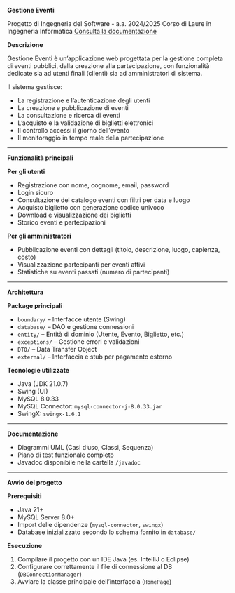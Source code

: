 **Gestione Eventi**

Progetto di Ingegneria del Software - a.a. 2024/2025
Corso di Laure in Ingegneria Informatica
[Consulta la documentazione](./Document-latex/main.pdf)


**Descrizione**

Gestione Eventi è un’applicazione web progettata per la gestione completa di eventi pubblici, dalla creazione alla partecipazione, con funzionalità dedicate sia ad utenti finali (clienti) sia ad amministratori di sistema.

Il sistema gestisce:
- La registrazione e l’autenticazione degli utenti  
- La creazione e pubblicazione di eventi  
- La consultazione e ricerca di eventi  
- L’acquisto e la validazione di biglietti elettronici  
- Il controllo accessi il giorno dell’evento  
- Il monitoraggio in tempo reale della partecipazione  

---

**Funzionalità principali**

**Per gli utenti**
- Registrazione con nome, cognome, email, password  
- Login sicuro  
- Consultazione del catalogo eventi con filtri per data e luogo  
- Acquisto biglietto con generazione codice univoco  
- Download e visualizzazione dei biglietti  
- Storico eventi e partecipazioni  

**Per gli amministratori**
- Pubblicazione eventi con dettagli (titolo, descrizione, luogo, capienza, costo)  
- Visualizzazione partecipanti per eventi attivi  
- Statistiche su eventi passati (numero di partecipanti)  

---

**Architettura**

**Package principali**
- `boundary/` – Interfacce utente (Swing)  
- `database/` – DAO e gestione connessioni  
- `entity/` – Entità di dominio (Utente, Evento, Biglietto, etc.)  
- `exceptions/` – Gestione errori e validazioni  
- `DTO/` – Data Transfer Object  
- `external/` – Interfaccia e stub per pagamento esterno  

**Tecnologie utilizzate**
- Java (JDK 21.0.7)  
- Swing (UI)  
- MySQL 8.0.33  
- MySQL Connector: `mysql-connector-j-8.0.33.jar`  
- SwingX: `swingx-1.6.1`  

---

**Documentazione**
- Diagrammi UML (Casi d’uso, Classi, Sequenza)  
- Piano di test funzionale completo  
- Javadoc disponibile nella cartella `/javadoc`  

---

**Avvio del progetto**

**Prerequisiti**
- Java 21+  
- MySQL Server 8.0+  
- Import delle dipendenze (`mysql-connector`, `swingx`)  
- Database inizializzato secondo lo schema fornito in `database/`  

**Esecuzione**
1. Compilare il progetto con un IDE Java (es. IntelliJ o Eclipse)  
2. Configurare correttamente il file di connessione al DB (`DBConnectionManager`)  
3. Avviare la classe principale dell’interfaccia (`HomePage`)  
